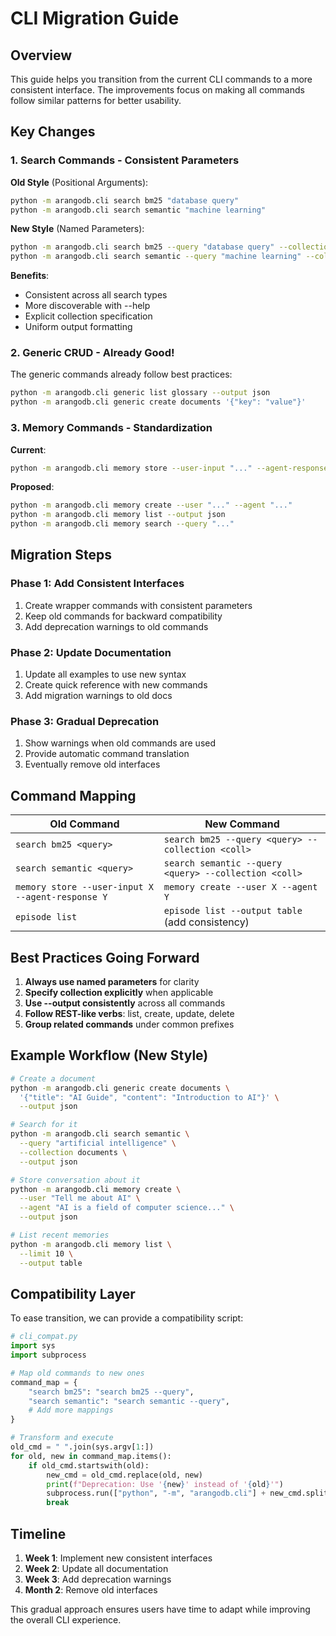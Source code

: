 # CLI Migration Guide

## Overview

This guide helps you transition from the current CLI commands to a more consistent interface. The improvements focus on making all commands follow similar patterns for better usability.

## Key Changes

### 1. Search Commands - Consistent Parameters

**Old Style** (Positional Arguments):
```bash
python -m arangodb.cli search bm25 "database query"
python -m arangodb.cli search semantic "machine learning"
```

**New Style** (Named Parameters):
```bash
python -m arangodb.cli search bm25 --query "database query" --collection documents
python -m arangodb.cli search semantic --query "machine learning" --collection documents
```

**Benefits**:
- Consistent across all search types
- More discoverable with --help
- Explicit collection specification
- Uniform output formatting

### 2. Generic CRUD - Already Good!

The generic commands already follow best practices:
```bash
python -m arangodb.cli generic list glossary --output json
python -m arangodb.cli generic create documents '{"key": "value"}'
```

### 3. Memory Commands - Standardization

**Current**:
```bash
python -m arangodb.cli memory store --user-input "..." --agent-response "..."
```

**Proposed**:
```bash
python -m arangodb.cli memory create --user "..." --agent "..."
python -m arangodb.cli memory list --output json
python -m arangodb.cli memory search --query "..."
```

## Migration Steps

### Phase 1: Add Consistent Interfaces
1. Create wrapper commands with consistent parameters
2. Keep old commands for backward compatibility
3. Add deprecation warnings to old commands

### Phase 2: Update Documentation
1. Update all examples to use new syntax
2. Create quick reference with new commands
3. Add migration warnings to old docs

### Phase 3: Gradual Deprecation
1. Show warnings when old commands are used
2. Provide automatic command translation
3. Eventually remove old interfaces

## Command Mapping

| Old Command | New Command |
|------------|-------------|
| `search bm25 <query>` | `search bm25 --query <query> --collection <coll>` |
| `search semantic <query>` | `search semantic --query <query> --collection <coll>` |
| `memory store --user-input X --agent-response Y` | `memory create --user X --agent Y` |
| `episode list` | `episode list --output table` (add consistency) |

## Best Practices Going Forward

1. **Always use named parameters** for clarity
2. **Specify collection explicitly** when applicable
3. **Use --output consistently** across all commands
4. **Follow REST-like verbs**: list, create, update, delete
5. **Group related commands** under common prefixes

## Example Workflow (New Style)

```bash
# Create a document
python -m arangodb.cli generic create documents \
  '{"title": "AI Guide", "content": "Introduction to AI"}' \
  --output json

# Search for it
python -m arangodb.cli search semantic \
  --query "artificial intelligence" \
  --collection documents \
  --output json

# Store conversation about it
python -m arangodb.cli memory create \
  --user "Tell me about AI" \
  --agent "AI is a field of computer science..." \
  --output json

# List recent memories
python -m arangodb.cli memory list \
  --limit 10 \
  --output table
```

## Compatibility Layer

To ease transition, we can provide a compatibility script:

```python
# cli_compat.py
import sys
import subprocess

# Map old commands to new ones
command_map = {
    "search bm25": "search bm25 --query",
    "search semantic": "search semantic --query",
    # Add more mappings
}

# Transform and execute
old_cmd = " ".join(sys.argv[1:])
for old, new in command_map.items():
    if old_cmd.startswith(old):
        new_cmd = old_cmd.replace(old, new)
        print(f"Deprecation: Use '{new}' instead of '{old}'")
        subprocess.run(["python", "-m", "arangodb.cli"] + new_cmd.split())
        break
```

## Timeline

1. **Week 1**: Implement new consistent interfaces
2. **Week 2**: Update all documentation
3. **Week 3**: Add deprecation warnings
4. **Month 2**: Remove old interfaces

This gradual approach ensures users have time to adapt while improving the overall CLI experience.